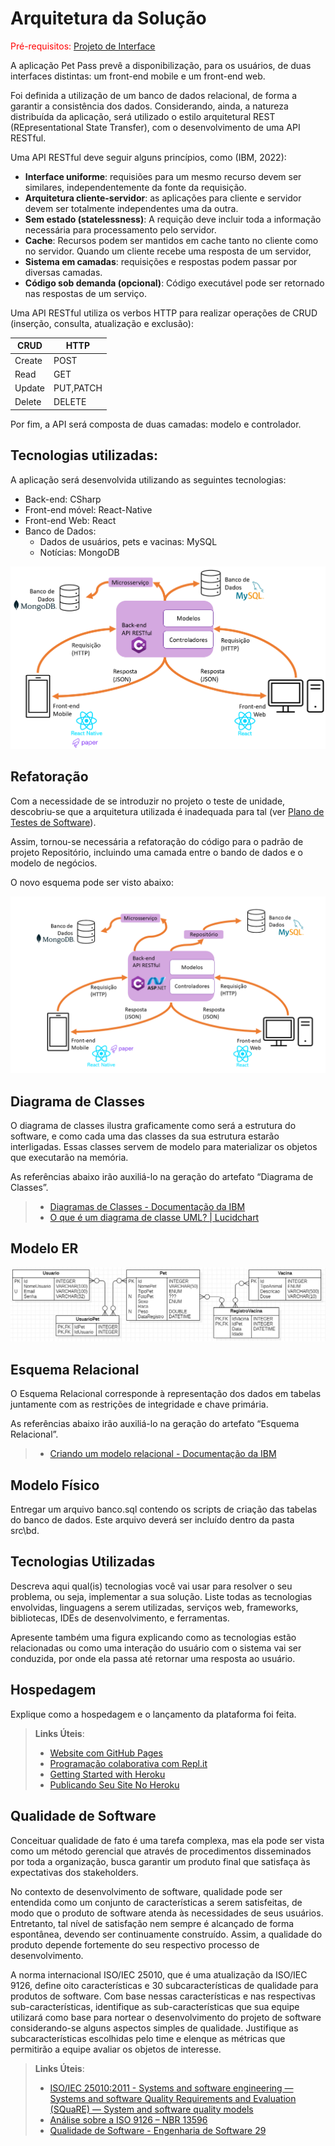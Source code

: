 # Arquitetura da Solução

<span style="color:red">Pré-requisitos: <a href="3-Projeto de Interface.md"> Projeto de Interface</a></span>

A aplicação Pet Pass prevê a disponibilização, para os usuários, de duas interfaces distintas: um front-end mobile e um front-end web. 

Foi definida a utilização de um banco de dados relacional, de forma a garantir a consistência dos dados. Considerando, ainda, a natureza distribuída da aplicação, será utilizado o estilo arquitetural REST (REpresentational State Transfer), com o desenvolvimento de uma API RESTful.

Uma API RESTful deve seguir alguns princípios, como (IBM, 2022):
- **Interface uniforme**: requisiões para um mesmo recurso devem ser similares, independentemente da fonte da requisição.
- **Arquitetura cliente-servidor**: as aplicações para cliente e servidor devem ser totalmente independentes uma da outra.
- **Sem estado (statelessness)**: A requição deve incluir toda a informação necessária para processamento pelo servidor.
- **Cache**: Recursos podem ser mantidos em cache tanto no cliente como no servidor. Quando um cliente recebe uma resposta de um servidor,
- **Sistema em camadas**: requisições e respostas podem passar por diversas camadas.
- **Código sob demanda (opcional)**: Código executável pode ser retornado nas respostas de um serviço.

Uma API RESTful utiliza os verbos HTTP para realizar operações de CRUD (inserção, consulta, atualização e exclusão):

| CRUD | HTTP |
| ---- | ---- |
| Create | POST |
| Read | GET |
| Update | PUT,PATCH |
| Delete | DELETE |

Por fim, a API será composta de duas camadas: modelo e controlador.

## Tecnologias utilizadas: ##

A aplicação será desenvolvida utilizando as seguintes tecnologias:
- Back-end: CSharp
- Front-end móvel: React-Native
- Front-end Web: React
- Banco de Dados: 
    - Dados de usuários, pets e vacinas: MySQL
    - Notícias: MongoDB

![Arquitetura da Solução](img/arquitetura.png)

## Refatoração

Com a necessidade de se introduzir no projeto o teste de unidade, descobriu-se que a arquitetura utilizada é inadequada para tal (ver <a href="8-Plano de Testes de Software.md"> Plano de Testes de Software</a>).

Assim, tornou-se necessária a refatoração do código para o padrão de projeto Repositório, incluindo uma camada entre o bando de dados e o modelo de negócios.

O novo esquema pode ser visto abaixo:

![Arquitetura da Solução refatorada](img/arquitetura_v2.png)


## Diagrama de Classes

O diagrama de classes ilustra graficamente como será a estrutura do software, e como cada uma das classes da sua estrutura estarão interligadas. Essas classes servem de modelo para materializar os objetos que executarão na memória.

As referências abaixo irão auxiliá-lo na geração do artefato “Diagrama de Classes”.

> - [Diagramas de Classes - Documentação da IBM](https://www.ibm.com/docs/pt-br/rational-soft-arch/9.6.1?topic=diagrams-class)
> - [O que é um diagrama de classe UML? | Lucidchart](https://www.lucidchart.com/pages/pt/o-que-e-diagrama-de-classe-uml)

## Modelo ER

![DiagramaER](./img/ERDDiagram1.jpg)

## Esquema Relacional

O Esquema Relacional corresponde à representação dos dados em tabelas juntamente com as restrições de integridade e chave primária.
 
As referências abaixo irão auxiliá-lo na geração do artefato “Esquema Relacional”.

> - [Criando um modelo relacional - Documentação da IBM](https://www.ibm.com/docs/pt-br/cognos-analytics/10.2.2?topic=designer-creating-relational-model)

## Modelo Físico

Entregar um arquivo banco.sql contendo os scripts de criação das tabelas do banco de dados. Este arquivo deverá ser incluído dentro da pasta src\bd.

## Tecnologias Utilizadas

Descreva aqui qual(is) tecnologias você vai usar para resolver o seu problema, ou seja, implementar a sua solução. Liste todas as tecnologias envolvidas, linguagens a serem utilizadas, serviços web, frameworks, bibliotecas, IDEs de desenvolvimento, e ferramentas.

Apresente também uma figura explicando como as tecnologias estão relacionadas ou como uma interação do usuário com o sistema vai ser conduzida, por onde ela passa até retornar uma resposta ao usuário.

## Hospedagem

Explique como a hospedagem e o lançamento da plataforma foi feita.

> **Links Úteis**:
>
> - [Website com GitHub Pages](https://pages.github.com/)
> - [Programação colaborativa com Repl.it](https://repl.it/)
> - [Getting Started with Heroku](https://devcenter.heroku.com/start)
> - [Publicando Seu Site No Heroku](http://pythonclub.com.br/publicando-seu-hello-world-no-heroku.html)

## Qualidade de Software

Conceituar qualidade de fato é uma tarefa complexa, mas ela pode ser vista como um método gerencial que através de procedimentos disseminados por toda a organização, busca garantir um produto final que satisfaça às expectativas dos stakeholders.

No contexto de desenvolvimento de software, qualidade pode ser entendida como um conjunto de características a serem satisfeitas, de modo que o produto de software atenda às necessidades de seus usuários. Entretanto, tal nível de satisfação nem sempre é alcançado de forma espontânea, devendo ser continuamente construído. Assim, a qualidade do produto depende fortemente do seu respectivo processo de desenvolvimento.

A norma internacional ISO/IEC 25010, que é uma atualização da ISO/IEC 9126, define oito características e 30 subcaracterísticas de qualidade para produtos de software.
Com base nessas características e nas respectivas sub-características, identifique as sub-características que sua equipe utilizará como base para nortear o desenvolvimento do projeto de software considerando-se alguns aspectos simples de qualidade. Justifique as subcaracterísticas escolhidas pelo time e elenque as métricas que permitirão a equipe avaliar os objetos de interesse.

> **Links Úteis**:
>
> - [ISO/IEC 25010:2011 - Systems and software engineering — Systems and software Quality Requirements and Evaluation (SQuaRE) — System and software quality models](https://www.iso.org/standard/35733.html/)
> - [Análise sobre a ISO 9126 – NBR 13596](https://www.tiespecialistas.com.br/analise-sobre-iso-9126-nbr-13596/)
> - [Qualidade de Software - Engenharia de Software 29](https://www.devmedia.com.br/qualidade-de-software-engenharia-de-software-29/18209/)
